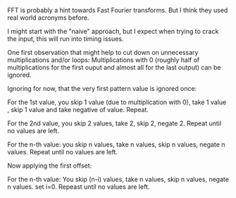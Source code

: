 FFT is probably a hint towards Fast Fourier transforms. But I think they used real world acronyms before.

I might start with the "naive" approach, but I expect when trying to crack the input, this will run into timing issues.

One first observation that might help to cut down on unnecessary multiplications and/or loops:
Multiplications with 0 (roughly half of multiplications for the first ouput and almost all for the last output) can be ignored.

Ignoring for now, that the very first pattern value is ignored once:

For the 1st value, you skip 1 value (due to multiplication with 0), take 1 value , skip 1 value and take negative of value.
Repeat.

For the 2nd value, you skip 2 values, take 2, skip 2, negate 2. Repeat until no values are left.

For the n-th value: you skip n values, take n values, skip n values, negate n values. Repeat until no values are left.


Now applying the first offset:

For the n-th value: You skip (n-i) values, take n values, skip n values, negate n values. set i=0. Repeast until no values are left.
